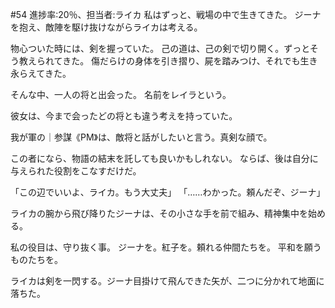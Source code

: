 #54 進捗率:20％、担当者:ライカ
私はずっと、戦場の中で生きてきた。
ジーナを抱え、敵陣を駆け抜けながらライカは考える。

物心ついた時には、剣を握っていた。
己の道は、己の剣で切り開く。ずっとそう教えられてきた。
傷だらけの身体を引き摺り、屍を踏みつけ、それでも生き永らえてきた。

そんな中、一人の将と出会った。
名前をレイラという。

彼女は、今まで会ったどの将とも違う考えを持っていた。


我が軍の｜参謀《PM》は、敵将と話がしたいと言う。真剣な顔で。

この者になら、物語の結末を託しても良いかもしれない。
ならば、後は自分に与えられた役割をこなすだけだ。

「この辺でいいよ、ライカ。もう大丈夫」
「……わかった。頼んだぞ、ジーナ」

ライカの腕から飛び降りたジーナは、その小さな手を前で組み、精神集中を始める。

私の役目は、守り抜く事。
ジーナを。紅子を。頼れる仲間たちを。
平和を願うものたちを。

ライカは剣を一閃する。ジーナ目掛けて飛んできた矢が、二つに分かれて地面に落ちた。
